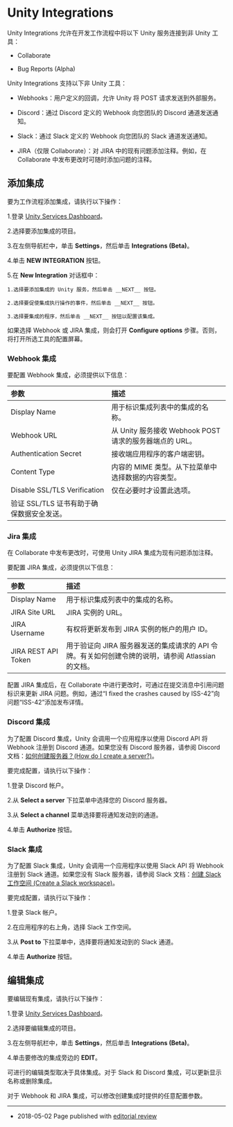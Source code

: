 # Unity Integrations

Unity Integrations 允许在开发工作流程中将以下 Unity 服务连接到非 Unity 工具：

* Collaborate

* Bug Reports (Alpha)

Unity Integrations 支持以下非 Unity 工具：

* Webhooks：用户定义的回调，允许 Unity 将 POST 请求发送到外部服务。

* Discord：通过 Discord 定义的 Webhook 向您团队的 Discord 通道发送通知。

* Slack：通过 Slack 定义的 Webhook 向您团队的 Slack 通道发送通知。

* JIRA（仅限 Collaborate）：对 JIRA 中的现有问题添加注释。例如，在 Collaborate 中发布更改时可随时添加问题的注释。

## 添加集成

要为工作流程添加集成，请执行以下操作：

1.登录 [Unity Services Dashboard](https://developer.cloud.unity3d.com)。

2.选择要添加集成的项目。

3.在左侧导航栏中，单击 __Settings__，然后单击 __Integrations (Beta)__。

4.单击 __NEW INTEGRATION__ 按钮。

5.在 __New Integration__ 对话框中：

    1.选择要添加集成的 Unity 服务，然后单击 __NEXT__ 按钮。

    2.选择要促使集成执行操作的事件，然后单击 __NEXT__ 按钮。

    3.选择要集成的程序，然后单击 __NEXT__ 按钮以配置该集成。

如果选择 Webhook 或 JIRA 集成，则会打开 __Configure options__ 步骤。否则，将打开所选工具的配置屏幕。

### Webhook 集成

要配置 Webhook 集成，必须提供以下信息：

| 参数| 描述 |
|:---|:---|
| Display Name| 用于标识集成列表中的集成的名称。 |
| Webhook URL| 从 Unity 服务接收 Webhook POST 请求的服务器端点的 URL。 |
| Authentication Secret| 接收端应用程序的客户端密钥。 |
| Content Type| 内容的 MIME 类型。从下拉菜单中选择数据的内容类型。 |
| Disable SSL/TLS Verification| 仅在必要时才设置此选项。
验证 SSL/TLS 证书有助于确保数据安全发送。  |

### Jira 集成

在 Collaborate 中发布更改时，可使用 Unity JIRA 集成为现有问题添加注释。

要配置 JIRA 集成，必须提供以下信息：

| 参数| 描述 |
|:---|:---|
| Display Name| 用于标识集成列表中的集成的名称。 |
| JIRA Site URL| JIRA 实例的 URL。 |
| JIRA Username| 有权将更新发布到 JIRA 实例的帐户的用户 ID。 |
| JIRA REST API Token| 用于验证向 JIRA 服务器发送的集成请求的 API 令牌。有关如何创建令牌的说明，请参阅 Atlassian 的文档。 |

配置 JIRA 集成后，在 Collaborate 中进行更改时，可通过在提交消息中引用问题标识来更新 JIRA 问题。例如，通过“I fixed the crashes caused by ISS-42”向问题“ISS-42”添加发布详情。

### Discord 集成

为了配置 Discord 集成，Unity 会调用一个应用程序以使用 Discord API 将 Webhook 注册到 Discord 通道。如果您没有 Discord 服务器，请参阅 Discord 文档：[如何创建服务器？(How do I create a server?)](https://support.discordapp.com/hc/en-us/articles/204849977-How-do-I-create-a-server-)。

要完成配置，请执行以下操作：

1.登录 Discord 帐户。

2.从 __Select a server__ 下拉菜单中选择您的 Discord 服务器。

3.从 __Select a channel__ 菜单选择要将通知发动到的通道。

4.单击 __Authorize__ 按钮。

### Slack 集成

为了配置 Slack 集成，Unity 会调用一个应用程序以使用 Slack API 将 Webhook 注册到 Slack 通道。如果您没有 Slack 服务器，请参阅 Slack 文档：[创建 Slack 工作空间 (Create a Slack workspace)](https://get.slack.help/hc/en-us/articles/206845317-Create-a-Slack-workspace)。

要完成配置，请执行以下操作：

1.登录 Slack 帐户。

2.在应用程序的右上角，选择 Slack 工作空间。

3.从 __Post to__ 下拉菜单中，选择要将通知发动到的 Slack 通道。

4.单击 __Authorize__ 按钮。

## 编辑集成

要编辑现有集成，请执行以下操作：

1.登录 [Unity Services Dashboard](https://developer.cloud.unity3d.com)。

2.选择要编辑集成的项目。

3.在左侧导航栏中，单击 __Settings__，然后单击 __Integrations (Beta)__。

4.单击要修改的集成旁边的 __EDIT__。

可进行的编辑类型取决于具体集成。对于 Slack 和 Discord 集成，可以更新显示名称或删除集成。

对于 Webhook 和 JIRA 集成，可以修改创建集成时提供的任意配置参数。


---

* <span class="page-edit">2018-05-02 Page published with [editorial review](DocumentationEditorialReview.html)
</span>
